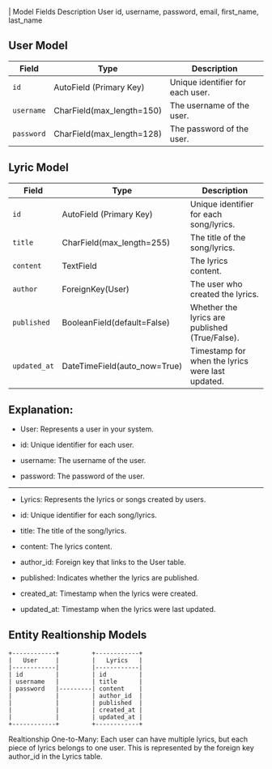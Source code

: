 
|
Model	Fields	Description
User	id, username, password, email, first_name, last_name	

## User Model

| **Field**    | **Type**                    | **Description**                                    |
|--------------|-----------------------------|----------------------------------------------------|
| `id`         | AutoField (Primary Key)     | Unique identifier for each user.                   |
| `username`   | CharField(max_length=150)   | The username of the user.                          |
| `password`   | CharField(max_length=128)   | The password of the user.                          |

## Lyric Model

 **Field**    | **Type**                    | **Description**                                    |
|--------------|-----------------------------|----------------------------------------------------|
| `id`         | AutoField (Primary Key)     | Unique identifier for each song/lyrics.            |
| `title`      | CharField(max_length=255)   | The title of the song/lyrics.                      |
| `content`    | TextField                   | The lyrics content.                                |
| `author`     | ForeignKey(User)            | The user who created the lyrics.                   |
| `published`  | BooleanField(default=False) | Whether the lyrics are published (True/False).     |
| `updated_at` | DateTimeField(auto_now=True) | Timestamp for when the lyrics were last updated. |


## Explanation:

* User: Represents a user in your system.

* id: Unique identifier for each user.

* username: The username of the user.

* password: The password of the user.
<hr>

* Lyrics: Represents the lyrics or songs created by users.

* id: Unique identifier for each song/lyrics.

* title: The title of the song/lyrics.

* content: The lyrics content.

* author_id: Foreign key that links to the User table.

* published: Indicates whether the lyrics are published.

* created_at: Timestamp when the lyrics were created.

* updated_at: Timestamp when the lyrics were last updated.


## Entity Realtionship Models
```
+------------+         +------------+
|   User     |         |   Lyrics   |
|------------|         |------------|
| id         |         | id         |
| username   |         | title      |
| password   |---------| content    |
|            |         | author_id  |
|            |         | published  |
|            |         | created_at |
|            |         | updated_at |
+------------+         +------------+
```
Realtionship
One-to-Many: Each user can have multiple lyrics, but each piece of lyrics belongs to one user. This is represented by the foreign key author_id in the Lyrics table.